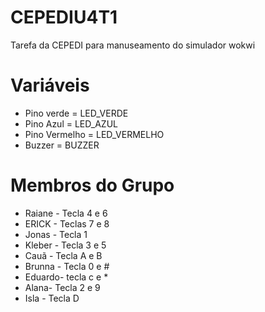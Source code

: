 # CEPEDIU4T1

Tarefa da CEPEDI para manuseamento do simulador wokwi

# Variáveis

- Pino verde = LED_VERDE
- Pino Azul = LED_AZUL
- Pino Vermelho = LED_VERMELHO
- Buzzer = BUZZER

# Membros do Grupo
- Raiane - Tecla 4 e 6
- ERICK - Teclas 7 e 8  
- Jonas - Tecla 1 
- Kleber - Tecla 3 e 5
- Cauã - Tecla A e B
- Brunna - Tecla 0 e #
- Eduardo- tecla c e *
- Alana-  Tecla 2 e 9
- Isla - Tecla D

